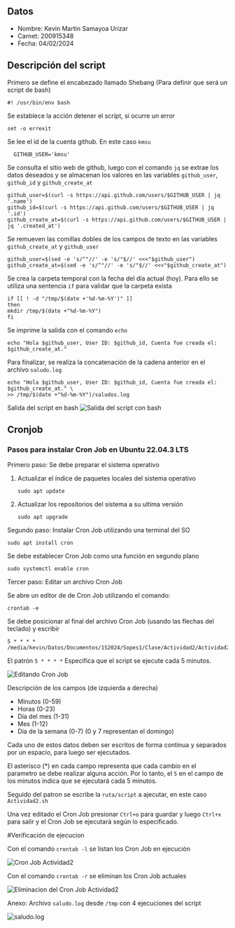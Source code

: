 ## Datos
* Nombre: Kevin Martin Samayoa Urizar
* Carnet: 200915348
* Fecha: 04/02/2024

## Descripción del script

Primero se define el encabezado llamado Shebang (Para definir que será un script de bash)
    
    #! /usr/bin/env bash

 Se establece la acción detener el script, si ocurre un error
  
    set -o errexit

Se lee el id de la cuenta github. En este caso `kmsu` 

      GITHUB_USER='kmsu'

Se consulta el sitio web de github, luego con el comando `jq` se extrae los datos deseados y se almacenan los valores en las variables `github_user`, `github_id` y `github_create_at`

    github_user=$(curl -s https://api.github.com/users/$GITHUB_USER | jq '.name')
    github_id=$(curl -s https://api.github.com/users/$GITHUB_USER | jq '.id')
    github_create_at=$(curl -s https://api.github.com/users/$GITHUB_USER | jq '.created_at')

Se remueven las comillas dobles de los campos de texto en las variables `github_create_at` y `github_user`

    github_user=$(sed -e 's/^"//' -e 's/"$//' <<<"$github_user") 
    github_create_at=$(sed -e 's/^"//' -e 's/"$//' <<<"$github_create_at")

Se crea la carpeta temporal con la fecha del día actual (hoy). Para ello se utiliza una sentencia `if` para validar que la carpeta exista

    if [[ ! -d "/tmp/$(date +'%d-%m-%Y')" ]]
    then
    mkdir /tmp/$(date +"%d-%m-%Y") 
    fi

Se imprime la salida con el comando `echo`
    
    echo "Hola $github_user, User ID: $github_id, Cuenta fue creada el: $github_create_at." 

Para finalizar, se realiza la concatenación de la cadena anterior en el archivo `saludo.log`

    echo "Hola $github_user, User ID: $github_id, Cuenta fue creada el: $github_create_at." \
    >> /tmp/$(date +"%d-%m-%Y")/saludos.log

Salida del script en bash
![Salida del script con bash](https://github.com/kmsu/so1_actividades_200915348/blob/main/Actividad2/Imagenes/Captura%20desde%202024-02-04%2021-15-27.png)

## Cronjob
### Pasos para instalar Cron Job en Ubuntu 22.04.3 LTS

Primero paso: Se debe preparar el sistema operativo

1. Actualizar el índice de paquetes locales del sistema operativo

       sudo apt update
   
3. Actualizar los repositorios del sistema a su ultima versión

       sudo apt upgrade
   
Segundo paso: Instalar Cron Job utilizando una terminal del SO

    sudo apt install cron 

Se debe establecer Cron Job como una función en segundo plano

    sudo systemctl enable cron

Tercer paso: Editar un archivo Cron Job

Se abre un editor de de Cron Job utilizando el comando:

    crontab -e

Se debe posicionar al final del archivo Cron Job (usando las flechas del teclado) y escribir 

    5 * * * * /media/kevin/Datos/Documentos/1S2024/Sopes1/Clase/Actividad2/Actividad2.sh

El patrón `5 * * * *` Especifica que el script se ejecute cada 5 minutos. 

![Editando Cron Job](https://github.com/kmsu/so1_actividades_200915348/blob/main/Actividad2/Imagenes/Captura%20desde%202024-02-04%2021-53-52.png)

Descripción de los campos (de izquierda a derecha)
* Minutos (0-59)
* Horas (0-23)
* Día del mes (1-31)
* Mes (1-12)
* Día de la semana (0-7) (0 y 7 representan el domingo)

Cada uno de estos datos deben ser escritos de forma continua y separados por un espacio, para luego ser ejecutados.

El asterisco (*) en cada campo representa que cada cambio en el parametro se debe realizar alguna acción. Por lo tanto, el `5` en el campo de los minutos indica que se ejecutará cada 5 minutos.

Seguido del patron se escribe la `ruta/script` a ajecutar, en este caso `Actividad2.sh`

Una vez editado el Cron Job presionar `Ctrl+o` para guardar y luego `Ctrl+x` para salir y el Cron Job se ejecutará según lo especificado.

#Verificación de ejecucion

Con el comando `crontab -l` se listan los Cron Job en ejecución

![Cron Job Actividad2](https://github.com/kmsu/so1_actividades_200915348/blob/main/Actividad2/Imagenes/Captura%20desde%202024-02-04%2021-54-45.png)

Con el comando `crontab -r` se eliminan los Cron Job actuales

![Eliminacion del Cron Job Actividad2](https://github.com/kmsu/so1_actividades_200915348/blob/main/Actividad2/Imagenes/Captura%20desde%202024-02-04%2021-55-46.png)

Anexo: Archivo `saludo.log` desde `/tmp` con 4 ejecuciones del script

![saludo.log](https://github.com/kmsu/so1_actividades_200915348/blob/main/Actividad2/Imagenes/Captura%20desde%202024-02-04%2021-50-23.png)





